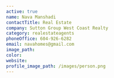 ```yaml
---
active: true
name: Nava Manshadi
contactTitle: Real Estate
company: Sutton Group West Coast Realty
category: realestateagents
phoneOffice: 604-926-6282
email: navahomes@gmail.com
image_path:
color:
website:
profile_image_path: /images/person.png
---
```



